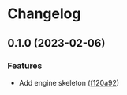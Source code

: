 # Changelog

## 0.1.0 (2023-02-06)


### Features

* Add engine skeleton ([f120a92](https://github.com/evematic/evematic/commit/f120a92df428a6e9e8b6a8bd6a6a67cacd4c9b17))
